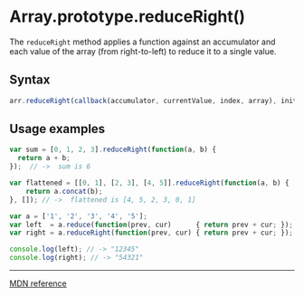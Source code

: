 # Array.prototype.reduceRight()

The `reduceRight` method applies a function against an accumulator and each value of the array (from right-to-left) to reduce it to a single value.

## Syntax

```js
arr.reduceRight(callback(accumulator, currentValue, index, array), initialValue)
```

## Usage examples

```js
var sum = [0, 1, 2, 3].reduceRight(function(a, b) {
  return a + b;
});  // ->  sum is 6

var flattened = [[0, 1], [2, 3], [4, 5]].reduceRight(function(a, b) {
    return a.concat(b);
}, []); // ->  flattened is [4, 5, 2, 3, 0, 1]

var a = ['1', '2', '3', '4', '5']; 
var left  = a.reduce(function(prev, cur)      { return prev + cur; }); 
var right = a.reduceRight(function(prev, cur) { return prev + cur; }); 

console.log(left); // -> "12345"
console.log(right); // -> "54321"
```

---

[MDN reference](https://developer.mozilla.org/en-US/docs/Web/JavaScript/Reference/Global_Objects/Array/ReduceRight)
